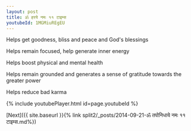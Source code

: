 ```yaml
---
layout: post
title: ॐ हरये नमः ११ टाइम्स
youtubeId: 1MGMiuREgEU
---
```

 
 
Helps get goodness, bliss and peace and God's blessings
 
Helps remain focused, help generate inner energy 
 
Helps boost physical and mental health 
 
Helps remain grounded and generates a sense of gratitude towards the greater power 
 
Helps reduce bad karma
 
 
 
 


{% include youtubePlayer.html id=page.youtubeId %}
 
[Next]({{ site.baseurl }}{% link  split2/_posts/2014-09-21-ॐ तपोनिधाये नमः ११ टाइम्स.md%})
 

